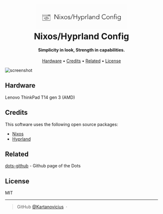 <h1 align="center">
  <br>
  <a href="https://github.com/Kartanovicius/dots"><img src="https://raw.githubusercontent.com/Kartanovicius/dots/master/public/logo.png" alt="Markdownify" width="300"></a>
  <br>
  Nixos/Hyprland Config
  <br>
</h1>

<h4 align="center">Simplicity in look, Strength in capabilities.</h4>

<p align="center">
  <a href="#hardware">Hardware</a> •
  <a href="#credits">Credits</a> •
  <a href="#related">Related</a> •
  <a href="#license">License</a>
</p>

![screenshot](https://raw.githubusercontent.com/Kartanovicius/dots/master/public/screenshot.png)

## Hardware
Lenovo ThinkPad T14 gen 3 (AMD)

## Credits

This software uses the following open source packages:

- [Nixos](https://nixos.org/)
- [Hyprland](https://hyprland.org/)

## Related

[dots-github](https://github.com/Kartanovicius/dots) - Github page of the Dots

## License

MIT

---

> GitHub [@Kartanovicius](https://github.com/Kartanovicius) &nbsp;&middot;&nbsp;

